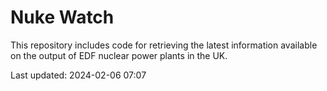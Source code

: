 # Nuke Watch

This repository includes code for retrieving the latest information available on the output of EDF nuclear power plants in the UK.

Last updated: 2024-02-06 07:07